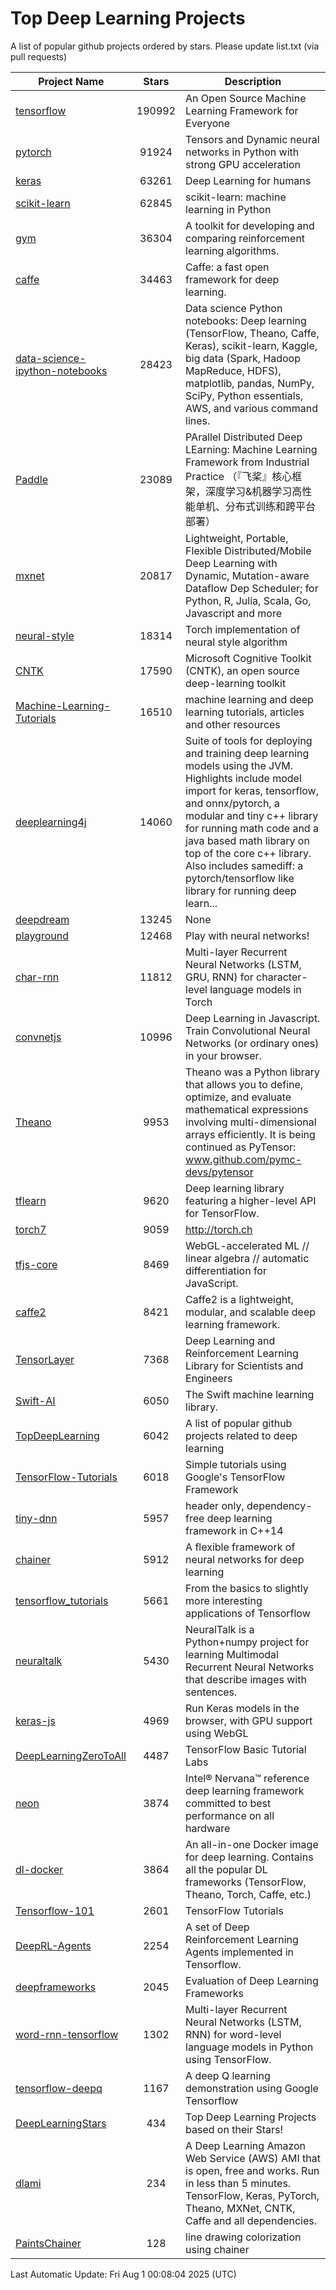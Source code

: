 # Top Deep Learning Projects
A list of popular github projects ordered by stars.
Please update list.txt (via pull requests)

|Project Name| Stars | Description |
| ---------- |:-----:| ----------- |
| [tensorflow](https://github.com/tensorflow/tensorflow) | 190992 | An Open Source Machine Learning Framework for Everyone |
| [pytorch](https://github.com/pytorch/pytorch) | 91924 | Tensors and Dynamic neural networks in Python with strong GPU acceleration |
| [keras](https://github.com/keras-team/keras) | 63261 | Deep Learning for humans |
| [scikit-learn](https://github.com/scikit-learn/scikit-learn) | 62845 | scikit-learn: machine learning in Python |
| [gym](https://github.com/openai/gym) | 36304 | A toolkit for developing and comparing reinforcement learning algorithms. |
| [caffe](https://github.com/BVLC/caffe) | 34463 | Caffe: a fast open framework for deep learning. |
| [data-science-ipython-notebooks](https://github.com/donnemartin/data-science-ipython-notebooks) | 28423 | Data science Python notebooks: Deep learning (TensorFlow, Theano, Caffe, Keras), scikit-learn, Kaggle, big data (Spark, Hadoop MapReduce, HDFS), matplotlib, pandas, NumPy, SciPy, Python essentials, AWS, and various command lines. |
| [Paddle](https://github.com/PaddlePaddle/Paddle) | 23089 | PArallel Distributed Deep LEarning: Machine Learning Framework from Industrial Practice （『飞桨』核心框架，深度学习&机器学习高性能单机、分布式训练和跨平台部署） |
| [mxnet](https://github.com/apache/mxnet) | 20817 | Lightweight, Portable, Flexible Distributed/Mobile Deep Learning with Dynamic, Mutation-aware Dataflow Dep Scheduler; for Python, R, Julia, Scala, Go, Javascript and more |
| [neural-style](https://github.com/jcjohnson/neural-style) | 18314 | Torch implementation of neural style algorithm |
| [CNTK](https://github.com/microsoft/CNTK) | 17590 | Microsoft Cognitive Toolkit (CNTK), an open source deep-learning toolkit |
| [Machine-Learning-Tutorials](https://github.com/ujjwalkarn/Machine-Learning-Tutorials) | 16510 | machine learning and deep learning tutorials, articles and other resources  |
| [deeplearning4j](https://github.com/deeplearning4j/deeplearning4j) | 14060 | Suite of tools for deploying and training deep learning models using the JVM. Highlights include model import for keras, tensorflow, and onnx/pytorch, a modular and tiny c++ library for running math code and a java based math library on top of the core c++ library. Also includes samediff: a pytorch/tensorflow like library for running deep learn... |
| [deepdream](https://github.com/google/deepdream) | 13245 | None |
| [playground](https://github.com/tensorflow/playground) | 12468 | Play with neural networks! |
| [char-rnn](https://github.com/karpathy/char-rnn) | 11812 | Multi-layer Recurrent Neural Networks (LSTM, GRU, RNN) for character-level language models in Torch |
| [convnetjs](https://github.com/karpathy/convnetjs) | 10996 | Deep Learning in Javascript. Train Convolutional Neural Networks (or ordinary ones) in your browser. |
| [Theano](https://github.com/Theano/Theano) | 9953 | Theano was a Python library that allows you to define, optimize, and evaluate mathematical expressions involving multi-dimensional arrays efficiently. It is being continued as PyTensor: www.github.com/pymc-devs/pytensor |
| [tflearn](https://github.com/tflearn/tflearn) | 9620 | Deep learning library featuring a higher-level API for TensorFlow. |
| [torch7](https://github.com/torch/torch7) | 9059 | http://torch.ch |
| [tfjs-core](https://github.com/tensorflow/tfjs-core) | 8469 | WebGL-accelerated ML // linear algebra // automatic differentiation for JavaScript. |
| [caffe2](https://github.com/facebookarchive/caffe2) | 8421 | Caffe2 is a lightweight, modular, and scalable deep learning framework. |
| [TensorLayer](https://github.com/tensorlayer/TensorLayer) | 7368 | Deep Learning and Reinforcement Learning Library for Scientists and Engineers  |
| [Swift-AI](https://github.com/Swift-AI/Swift-AI) | 6050 | The Swift machine learning library. |
| [TopDeepLearning](https://github.com/aymericdamien/TopDeepLearning) | 6042 | A list of popular github projects related to deep learning |
| [TensorFlow-Tutorials](https://github.com/nlintz/TensorFlow-Tutorials) | 6018 | Simple tutorials using Google's TensorFlow Framework |
| [tiny-dnn](https://github.com/tiny-dnn/tiny-dnn) | 5957 | header only, dependency-free deep learning framework in C++14 |
| [chainer](https://github.com/chainer/chainer) | 5912 | A flexible framework of neural networks for deep learning |
| [tensorflow_tutorials](https://github.com/pkmital/tensorflow_tutorials) | 5661 | From the basics to slightly more interesting applications of Tensorflow |
| [neuraltalk](https://github.com/karpathy/neuraltalk) | 5430 | NeuralTalk is a Python+numpy project for learning Multimodal Recurrent Neural Networks that describe images with sentences. |
| [keras-js](https://github.com/transcranial/keras-js) | 4969 | Run Keras models in the browser, with GPU support using WebGL |
| [DeepLearningZeroToAll](https://github.com/hunkim/DeepLearningZeroToAll) | 4487 | TensorFlow Basic Tutorial Labs |
| [neon](https://github.com/NervanaSystems/neon) | 3874 | Intel® Nervana™ reference deep learning framework committed to best performance on all hardware |
| [dl-docker](https://github.com/floydhub/dl-docker) | 3864 | An all-in-one Docker image for deep learning. Contains all the popular DL frameworks (TensorFlow, Theano, Torch, Caffe, etc.) |
| [Tensorflow-101](https://github.com/sjchoi86/Tensorflow-101) | 2601 | TensorFlow Tutorials |
| [DeepRL-Agents](https://github.com/awjuliani/DeepRL-Agents) | 2254 | A set of Deep Reinforcement Learning Agents implemented in Tensorflow. |
| [deepframeworks](https://github.com/zer0n/deepframeworks) | 2045 | Evaluation of Deep Learning Frameworks |
| [word-rnn-tensorflow](https://github.com/hunkim/word-rnn-tensorflow) | 1302 | Multi-layer Recurrent Neural Networks (LSTM, RNN) for word-level language models in Python using TensorFlow. |
| [tensorflow-deepq](https://github.com/siemanko/tensorflow-deepq) | 1167 | A deep Q learning demonstration using Google Tensorflow |
| [DeepLearningStars](https://github.com/hunkim/DeepLearningStars) | 434 | Top Deep Learning Projects based on their Stars! |
| [dlami](https://github.com/ritchieng/dlami) | 234 | A Deep Learning Amazon Web Service (AWS) AMI that is open, free and works. Run in less than 5 minutes. TensorFlow, Keras, PyTorch, Theano, MXNet, CNTK, Caffe and all dependencies. |
| [PaintsChainer](https://github.com/taizan/PaintsChainer) | 128 | line drawing colorization using chainer |

Last Automatic Update: Fri Aug  1 00:08:04 2025 (UTC)
